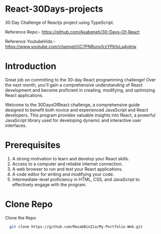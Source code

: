 # React-30Days-projects
30 Day Challenge of Reactjs project using TypeScript.

Reference Repo:- https://github.com/Asabeneh/30-Days-Of-React

Reference YoutubeVids:-https://www.youtube.com/channel/UC7PNRuno1rzYPb1xLa4yktw

# Introduction
Great job on committing to the 30-day React programming challenge! Over the next month, you'll gain a comprehensive understanding of React development and become proficient in creating, modifying, and optimizing React applications.

Welcome to the 30DaysOfReact challenge, a comprehensive guide designed to benefit both novice and experienced JavaScript and React developers. This program provides valuable insights into React, a powerful JavaScript library used for developing dynamic and interactive user interfaces.

# Prerequisites
1. A strong motivation to learn and develop your React skills.
2. Access to a computer and reliable internet connection.
3. A web browser to run and test your React applications.
4. A code editor for writing and modifying your code.
5. Intermediate-level proficiency in HTML, CSS, and JavaScript to effectively engage with the program.

# Clone Repo
Clone the Repo
```bash
  git clone https://github.com/MasabBinZia/My-Portfolio-Web.git
```
